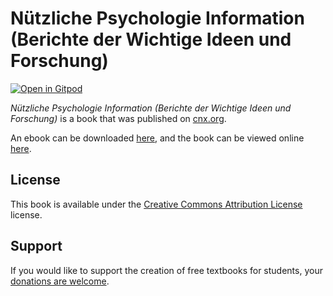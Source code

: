 # Nützliche Psychologie Information (Berichte der Wichtige Ideen und Forschung)

[![Open in Gitpod](https://gitpod.io/button/open-in-gitpod.svg)](https://gitpod.io/from-referrer/)

_Nützliche Psychologie Information (Berichte der Wichtige Ideen und Forschung)_ is a book that was published on [cnx.org](https://cnx.org/).

An ebook can be downloaded [here](https://github.com/cnx-user-books/cnxbook-nutzliche-psychologie-information-berichte-der-wichtige-ideen-und-forschung/releases/latest), and the book can be viewed online [here](https://github.com/cnx-user-books/cnxbook-nutzliche-psychologie-information-berichte-der-wichtige-ideen-und-forschung/releases/latest).

## License
This book is available under the [Creative Commons Attribution License](./LICENSE) license.

## Support
If you would like to support the creation of free textbooks for students, your [donations are welcome](https://riceconnect.rice.edu/donation/support-openstax-banner).
